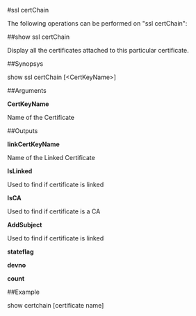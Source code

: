 #ssl certChain

The following operations can be performed on "ssl certChain":


##show ssl certChain

Display all the certificates attached to this particular certificate.


##Synopsys

show ssl certChain [&lt;CertKeyName>]


##Arguments

<b>CertKeyName</b>
Name of the Certificate



##Outputs

<b>linkCertKeyName</b>
Name of the Linked Certificate

<b>IsLinked</b>
Used to find if certificate is linked

<b>IsCA</b>
Used to find if certificate is a CA

<b>AddSubject</b>
Used to find if certificate is linked

<b>stateflag</b>

<b>devno</b>

<b>count</b>



##Example

show certchain [certificate name]

